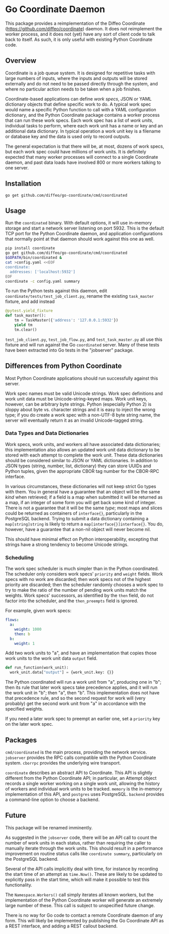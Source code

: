 Go Coordinate Daemon
====================

This package provides a reimplementation of the Diffeo Coordinate
(https://github.com/diffeo/coordinate) daemon.  It does not
reimplement the worker process, and it does not (yet) have any sort of
client code to talk back to itself.  As such, it is only useful with
existing Python Coordinate code.

Overview
--------

Coordinate is a job queue system.  It is designed for repetitive tasks
with large numbers of inputs, where the inputs and outputs will be
stored externally and do not need to be passed directly through the
system, and where no particular action needs to be taken when a job
finishes.

Coordinate-based applications can define _work specs_, JSON or YAML
dictionary objects that define specific work to do.  A typical work
spec would name a specific Python function to call with a YAML
configuration dictionary, and the Python Coordinate package contains a
worker process that can run these work specs.  Each work spec has a
list of _work units_, individual tasks to perform, where each work
unit has a name or key and an additional data dictionary.  In typical
operation a work unit key is a filename or database key and the data
is used only to record outputs.

The general expectation is that there will be, at most, dozens of work
specs, but each work spec could have millions of work units.  It is
definitely expected that many worker processes will connect to a
single Coordinate daemon, and past data loads have involved 800 or
more workers talking to one server.

Installation
------------

    go get github.com/diffeo/go-coordinate/cmd/coordinated

Usage
-----

Run the `coordinated` binary.  With default options, it will use
in-memory storage and start a network server listening on port 5932.
This is the default TCP port for the Python Coordinate daemon, and
application configurations that normally point at that daemon should
work against this one as well.

```sh
pip install coordinate
go get github.com/diffeo/go-coordinate/cmd/coordinated
$GOPATH/bin/coordinated &
cat >config.yaml <<EOF
coordinate:
  addresses: ['localhost:5932']
EOF
coordinate -c config.yaml summary
```

To run the Python tests against this daemon, edit
`coordinate/tests/test_job_client.py`, rename the existing
`task_master` fixture, and add instead

```python
@pytest.yield_fixture
def task_master():
    tm = TaskMaster({'address': '127.0.0.1:5932'})
    yield tm
    tm.clear()
```

`test_job_client.py`, `test_job_flow.py`, and `test_task_master.py`
all use this fixture and will run against the Go `coordinated` server.
Many of these tests have been extracted into Go tests in the
"jobserver" package.

Differences from Python Coordinate
----------------------------------

Most Python Coordinate applications should run successfully against
this server.

Work spec names must be valid Unicode strings.  Work spec definitions
and work unit data must be Unicode-string-keyed maps.  Work unit keys,
however, can be arbitrary byte strings.  Python (especially Python 2)
is sloppy about byte vs. character strings and it is easy to inject
the wrong type; if you do create a work spec with a non-UTF-8 byte
string name, the server will eventually return it as an invalid
Unicode-tagged string.

### Data Types and Data Dictionaries ###

Work specs, work units, and workers all have associated data
dictionaries; this implementation also allows an updated work unit
data dictionary to be stored with each attempt to complete the work
unit.  These data dictionaries should be considered similar to JSON or
YAML dictionaries.  In addition to JSON types (string, number, list,
dictionary) they can store UUIDs and Python tuples, given the
appropriate CBOR tag number for the CBOR-RPC interface.

In various circumstances, these dictionaries will not keep strict Go
types with them.  You in general have a guarantee that an object will
be the same _kind_ when retrieved; if a field is a map when submitted
it will be returned as a map, if an integer of some form you will get
back some kind of integer.  There is not a guarantee that it will be
the same _type_; most maps and slices could be returned as containers
of `interface{}`, particularly in the PostgreSQL backend.  Trying to
submit a data dictionary containing a `map[string]string` is likely to
return a `map[interface{}]interface{}`.  You do, however, have a
guarantee that a non-nil object will never become nil.

This should have minimal effect on Python interoperability, excepting
that strings have a strong tendency to become Unicode strings.

### Scheduling ###

The work spec scheduler is much simpler than in the Python
coordinated.  The scheduler only considers work specs' `priority` and
`weight` fields.  Work specs with no work are discarded; then work
specs not of the highest priority are discarded; then the scheduler
randomly chooses a work spec to try to make the ratio of the number of
pending work units match the weights.  Work specs' successors, as
identified by the `then` field, do not factor into the scheduler, and
the `then_preempts` field is ignored.

For example, given work specs:

```yaml
flows:
  a:
    weight: 1000
    then: b
  b:
    weight: 1
``` 

Add two work units to "a", and have an implementation that copies
those work units to the work unit data `output` field.

```python
def run_function(work_unit):
  work_unit.data["output"] = {work_unit.key: {}}
```

The Python coordinated will run a work unit from "a", producing one in
"b"; then its rule that later work specs take precedence applies, and
it will run the work unit in "b"; then "a", then "b".  This
implementation does not have that precedence rule, and so the second
request for work will (very probably) get the second work unit from
"a" in accordance with the specified weights.

If you need a later work spec to preempt an earlier one, set a
`priority` key on the later work spec.

Packages
--------

`cmd/coordinated` is the main process, providing the network service.
`jobserver` provides the RPC calls compatible with the Python
Coordinate system.  `cborrpc` provides the underlying wire transport.

`coordinate` describes an abstract API to Coordinate.  This API is
slightly different from the Python Coordinate API; in particular, an
Attempt object records a single worker working on a single work unit,
allowing the history of workers and individual work units to be
tracked.  `memory` is the in-memory implementation of this API, and
`postgres` uses PostgreSQL.  `backend` provides a command-line option
to choose a backend.

Future
------

This package will be renamed imminently.

As suggested in the `jobserver` code, there will be an API call to
count the number of work units in each status, rather than requiring
the caller to manually iterate through the work units.  This should
result in a performance improvement on routine status calls like
`coordinate summary`, particularly on the PostgreSQL backend.

Several of the API calls implicitly deal with time, for instance by
recording the start time of an attempt as `time.Now()`.  These are
likely to be updated to explicitly pass in the start time, which will
make it possible to test this functionality.

The `Namespace.Workers()` call simply iterates all known workers, but
the implementation of the Python Coordinate worker will generate an
extremely large number of these.  This call is subject to unspecified
future change.

There is no way for Go code to contact a remote Coordinate daemon of
any form.  This will likely be implemented by publishing the Go
Coordinate API as a REST interface, and adding a REST callout backend.
